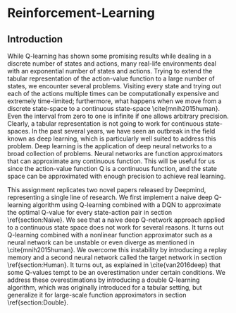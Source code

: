 # Reinforcement-Learning

## Introduction
While Q-learning has shown some promising results while dealing in a discrete number of states and actions, many real-life environments deal with an exponential number of states and actions. Trying to extend the tabular representation of the action-value function to a large number of states, we encounter several problems. Visiting every state and trying out each of the actions multiple times can be computationally expensive and extremely time-limited; furthermore, what happens when we move from a discrete state-space to a continuous state-space \cite{mnih2015human}. Even the interval from zero to one is infinite if one allows arbitrary precision. Clearly, a tabular representation is not going to work for continuous state-spaces. In the past several years, we have seen an outbreak in the field known as deep learning, which is particularly well suited to address this problem. Deep learning is the application of deep neural networks to a broad collection of problems. Neural networks are function approximators that can approximate any continuous function. This will be useful for us since the action-value function Q is a continuous function, and the state space can be approximated with enough precision to achieve real learning.

This assignment replicates two novel papers released by Deepmind, representing a single line of research. We first implement a naive deep Q-learning algorithm using Q-learning combined with a DQN to approximate the optimal Q-value for every state-action pair in section \ref{section:Naive}. We see that a naive deep Q-network approach applied to a continuous state space does not work for several reasons. It turns out Q-learning combined with a nonlinear function approximator such as a neural network can be unstable or even diverge as mentioned in \cite{mnih2015human}. We overcome this instability by introducing a replay memory and a second neural network called the target network in section \ref{section:Human}. It turns out, as explained in \cite{van2016deep} that some Q-values tempt to be an overestimation under certain conditions. We address these overestimations by introducing a double Q-learning algorithm, which was originally introduced for a tabular setting, but generalize it for large-scale function approximators in section \ref{section:Double}.
